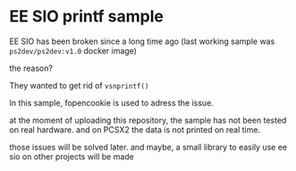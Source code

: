 # EE SIO printf sample

EE SIO has been broken since a long time ago (last working sample was `ps2dev/ps2dev:v1.0` docker image)

the reason?

They wanted to get rid of `vsnprintf()`


In this sample, fopencookie is used to adress the issue.

at the moment of uploading this repository, the sample has not been tested on real hardware. and on PCSX2 the data is not printed on real time.

those issues will be solved later. and maybe, a small library to easily use ee sio on other projects will be made